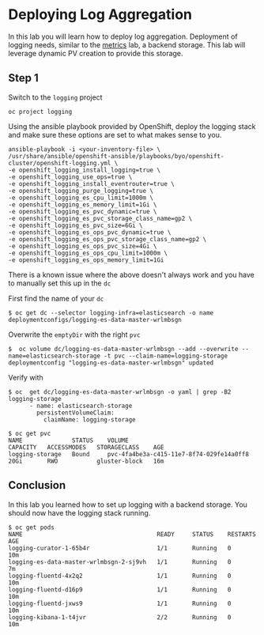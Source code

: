 # Deploying Log Aggregation

In this lab you will learn how to deploy log aggregation. Deployment of logging needs, similar to the [metrics](deploying_metrics.md) lab, a backend storage. This lab will leverage dynamic PV creation to provide this storage.

## Step 1

Switch to the `logging` project

```
oc project logging
```

Using the ansible playbook provided by OpenShift, deploy the logging stack and make sure these options are set to what makes sense to you.

```
ansible-playbook -i <your-inventory-file> \
/usr/share/ansible/openshift-ansible/playbooks/byo/openshift-cluster/openshift-logging.yml \
-e openshift_logging_install_logging=true \
-e openshift_logging_use_ops=true \
-e openshift_logging_install_eventrouter=true \
-e openshift_logging_purge_logging=true \
-e openshift_logging_es_cpu_limit=1000m \
-e openshift_logging_es_memory_limit=1Gi \
-e openshift_logging_es_pvc_dynamic=true \
-e openshift_logging_es_pvc_storage_class_name=gp2 \
-e openshift_logging_es_pvc_size=6Gi \
-e openshift_logging_es_ops_pvc_dynamic=true \
-e openshift_logging_es_ops_pvc_storage_class_name=gp2 \
-e openshift_logging_es_ops_pvc_size=4Gi \
-e openshift_logging_es_ops_cpu_limit=1000m \
-e openshift_logging_es_ops_memory_limit=1Gi 

```

There is a known issue where the above doesn't always work and you have to manually set this up in the `dc`

First find the name of your `dc`

```
$ oc get dc --selector logging-infra=elasticsearch -o name
deploymentconfigs/logging-es-data-master-wrlmbsgn
```

Overwrite the `emptyDir` with the right `pvc`
```
$  oc volume dc/logging-es-data-master-wrlmbsgn --add --overwrite --name=elasticsearch-storage -t pvc --claim-name=logging-storage
deploymentconfig "logging-es-data-master-wrlmbsgn" updated
```

Verify with
```
$ oc  get dc/logging-es-data-master-wrlmbsgn -o yaml | grep -B2 logging-storage
      - name: elasticsearch-storage
        persistentVolumeClaim:
          claimName: logging-storage

$ oc get pvc
NAME              STATUS    VOLUME                                     CAPACITY   ACCESSMODES   STORAGECLASS    AGE
logging-storage   Bound     pvc-4fa4be3a-c415-11e7-8f74-029fe14a0ff8   20Gi       RWO           gluster-block   16m

```

## Conclusion

In this lab you learned how to set up logging with a backend storage. You should now have the logging stack  running.

```
$ oc get pods
NAME                                      READY     STATUS    RESTARTS   AGE
logging-curator-1-65b4r                   1/1       Running   0          10m
logging-es-data-master-wrlmbsgn-2-sj9vh   1/1       Running   0          7m
logging-fluentd-4x2q2                     1/1       Running   0          10m
logging-fluentd-d16p9                     1/1       Running   0          10m
logging-fluentd-jxws9                     1/1       Running   0          10m
logging-kibana-1-t4jvr                    2/2       Running   0          10m
```
